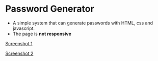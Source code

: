 # Password Generator
- A simple system that can generate passwords with HTML, css and javascript.
- The page is **not responsive**

[Screenshot 1](./Screenshots/sweethr_o8LtmEprkQEA.png)

[Screenshot 2](./Screenshots/sweethr_e6nVOecY0JDp.png)